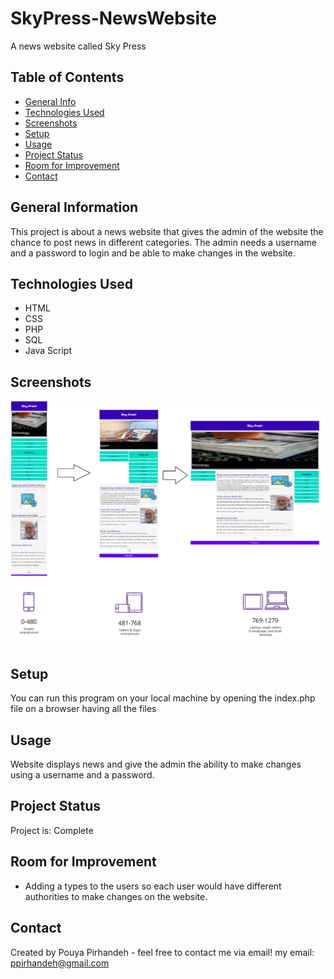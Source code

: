 # SkyPress-NewsWebsite
A news website called Sky Press

## Table of Contents
* [General Info](#general-information)
* [Technologies Used](#technologies-used)
* [Screenshots](#screenshots)
* [Setup](#setup)
* [Usage](#usage)
* [Project Status](#project-status)
* [Room for Improvement](#room-for-improvement)
* [Contact](#contact)

## General Information
This project is about a news website that gives the admin of the website the chance to post news in different categories. The admin needs a username and a password to login and be able to make changes in the website. 

## Technologies Used
-  HTML
-  CSS
-  PHP
-  SQL
-  Java Script

## Screenshots
![Example screenshot](./img/Documentation/breakpoints.png)

## Setup
You can run this program on your local machine by opening the index.php file on a browser having all the files


## Usage
Website displays news and give the admin the ability to make changes using a username and a password.


## Project Status
Project is: Complete


## Room for Improvement
- Adding a types to the users so each user would have different authorities to make changes on the website.

## Contact
Created by Pouya Pirhandeh - feel free to contact me via email!
my email: ppirhandeh@gmail.com


